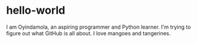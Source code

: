 # hello-world

I am Oyindamola, an aspiring programmer and Python learner. I'm trying to figure out what GitHub is all about. I love mangoes and tangerines. 
